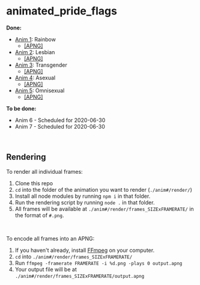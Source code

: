 # animated_pride_flags

<b>Done:</b>
- [Anim 1](./anim1/): Rainbow
  - [\[APNG\]](https://puu.sh/FRqAW/1b35ba0564.apng)
- [Anim 2](./anim2/): Lesbian
  - [\[APNG\]](https://puu.sh/FV8ki/7f58a50a73.apng)
- [Anim 3](./anim3/): Transgender
  - [\[APNG\]](https://puu.sh/G1xY5/a80087c78c.apng)
- [Anim 4](./anim4/): Asexual
  - [\[APNG\]](https://puu.sh/G1wD8/8ba4d86890.apng)
- [Anim 5](./anim5/): Omnisexual
  - [\[APNG\]](https://puu.sh/G24Gz/c18fdd13c5.apng)

<b>To be done:</b>
- Anim 6 - Scheduled for 2020-06-30
- Anim 7 - Scheduled for 2020-06-30

<br/>

## Rendering
To render all individual frames:
1. Clone this repo
2. `cd` into the folder of the animation you want to render (`./anim#/render/`)
3. Install all node modules by running `npm i` in that folder.
4. Run the rendering script by running `node .` in that folder.
5. All frames will be available at `./anim#/render/frames_SIZExFRAMERATE/` in the format of `#.png`.

<br/>

To encode all frames into an APNG:
1. If you haven't already, install [FFmpeg](https://ffmpeg.org/) on your computer.
2. `cd` into `./anim#/render/frames_SIZExFRAMERATE/`
3. Run `ffmpeg -framerate FRAMERATE -i %d.png -plays 0 output.apng`
4. Your output file will be at `./anim#/render/frames_SIZExFRAMERATE/output.apng`